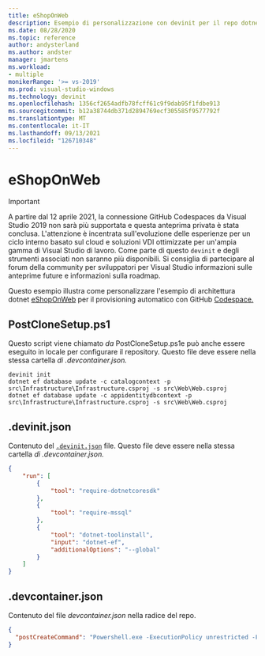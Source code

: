 ```yaml
---
title: eShopOnWeb
description: Esempio di personalizzazione con devinit per il repo dotnet-architecture/eShopOnWeb.
ms.date: 08/28/2020
ms.topic: reference
author: andysterland
ms.author: andster
manager: jmartens
ms.workload:
- multiple
monikerRange: '>= vs-2019'
ms.prod: visual-studio-windows
ms.technology: devinit
ms.openlocfilehash: 1356cf2654adfb78fcff61c9f9dab95f1fdbe913
ms.sourcegitcommit: b12a38744db371d2894769ecf305585f9577792f
ms.translationtype: MT
ms.contentlocale: it-IT
ms.lasthandoff: 09/13/2021
ms.locfileid: "126710348"
---
```

# <a name="eshoponweb"></a>eShopOnWeb

> [!IMPORTANT]
> A partire dal 12 aprile 2021, la connessione GitHub Codespaces da Visual Studio 2019 non sarà più supportata e questa anteprima privata è stata conclusa. L'attenzione è incentrata sull'evoluzione delle esperienze per un ciclo interno basato sul cloud e soluzioni VDI ottimizzate per un'ampia gamma di Visual Studio di lavoro. Come parte di questo `devinit` e degli strumenti associati non saranno più disponibili. Si consiglia di partecipare al forum della community per sviluppatori per Visual Studio informazioni sulle anteprime future e informazioni sulla roadmap.

Questo esempio illustra come personalizzare l'esempio di architettura dotnet [eShopOnWeb](https://github.com/dotnet-architecture/eShopOnWeb) per il provisioning automatico con GitHub [Codespace.](https://github.com/features/codespaces)

## <a name="postclonesetupps1"></a>PostCloneSetup.ps1

Questo script viene chiamato _da_ PostCloneSetup.ps1e può anche essere eseguito in locale per configurare il repository. Questo file deve essere nella stessa cartella _di .devcontainer.json._

```console
devinit init
dotnet ef database update -c catalogcontext -p src\Infrastructure\Infrastructure.csproj -s src\Web\Web.csproj
dotnet ef database update -c appidentitydbcontext -p src\Infrastructure\Infrastructure.csproj -s src\Web\Web.csproj
```

## <a name="devinitjson"></a>.devinit.json

Contenuto del [`.devinit.json`](devinit-json.md) file. Questo file deve essere nella stessa cartella _di .devcontainer.json._

```json
{
    "run": [
        {
            "tool": "require-dotnetcoresdk"
        },
        {
            "tool": "require-mssql"
        },
        {
            "tool": "dotnet-toolinstall",
            "input": "dotnet-ef",
            "additionalOptions": "--global"
        }
    ]
}
```

## <a name="devcontainerjson"></a>.devcontainer.json

Contenuto del file _devcontainer.json_ nella radice del repo.

```json
{
  "postCreateCommand": "Powershell.exe -ExecutionPolicy unrestricted -File .\\PostCloneSetup.ps1"
}
```
